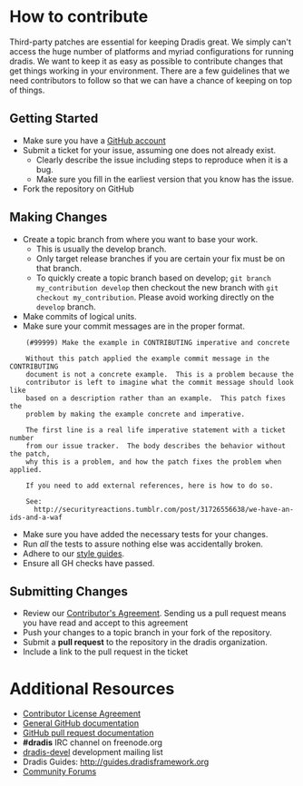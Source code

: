 # How to contribute

Third-party patches are essential for keeping Dradis great. We simply can't
access the huge number of platforms and myriad configurations for running
dradis. We want to keep it as easy as possible to contribute changes that
get things working in your environment. There are a few guidelines that we
need contributors to follow so that we can have a chance of keeping on
top of things.


## Getting Started

* Make sure you have a [GitHub account](https://github.com/signup/free)
* Submit a ticket for your issue, assuming one does not already exist.
  * Clearly describe the issue including steps to reproduce when it is a bug.
  * Make sure you fill in the earliest version that you know has the issue.
* Fork the repository on GitHub


## Making Changes

* Create a topic branch from where you want to base your work.
  * This is usually the develop branch.
  * Only target release branches if you are certain your fix must be on that
    branch.
  * To quickly create a topic branch based on develop; `git branch
    my_contribution develop` then checkout the new branch with `git
    checkout my_contribution`.  Please avoid working directly on the
    `develop` branch.
* Make commits of logical units.
* Make sure your commit messages are in the proper format.

````
    (#99999) Make the example in CONTRIBUTING imperative and concrete

    Without this patch applied the example commit message in the CONTRIBUTING
    document is not a concrete example.  This is a problem because the
    contributor is left to imagine what the commit message should look like
    based on a description rather than an example.  This patch fixes the
    problem by making the example concrete and imperative.

    The first line is a real life imperative statement with a ticket number
    from our issue tracker.  The body describes the behavior without the patch,
    why this is a problem, and how the patch fixes the problem when applied.

    If you need to add external references, here is how to do so.

    See:
      http://securityreactions.tumblr.com/post/31726556638/we-have-an-ids-and-a-waf
````

* Make sure you have added the necessary tests for your changes.
* Run _all_ the tests to assure nothing else was accidentally broken.
* Adhere to our [style guides](https://github.com/dradis/dradis-ce/wiki).
* Ensure all GH checks have passed.

## Submitting Changes

* Review our [Contributor's Agreement](https://github.com/dradis/dradis-ce/wiki/Contributor%27s-agreement). Sending us a pull request means you have read and accept to this agreement
* Push your changes to a topic branch in your fork of the repository.
* Submit a **pull request** to the repository in the dradis organization.
* Include a link to the pull request in the ticket


# Additional Resources

* [Contributor License Agreement](https://github.com/dradis/dradisframework/wiki/Contributor%27s-agreement)
* [General GitHub documentation](http://help.github.com/)
* [GitHub pull request documentation](http://help.github.com/send-pull-requests/)
* **#dradis** IRC channel on freenode.org
* [dradis-devel](https://lists.sourceforge.net/mailman/listinfo/dradis-devel) development mailing list
* Dradis Guides: http://guides.dradisframework.org
* [Community Forums](http://dradisframework.org/community/)
